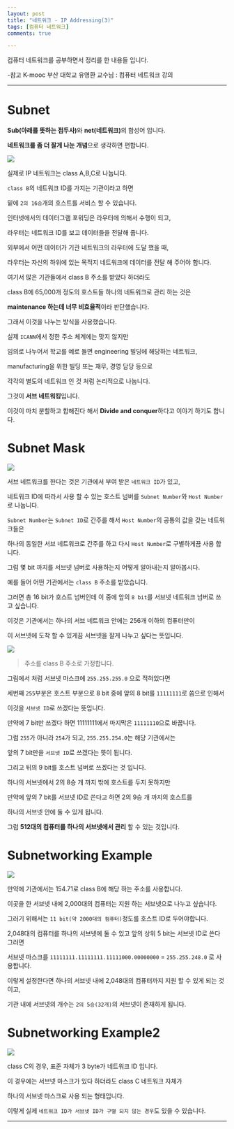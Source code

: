 ```yaml
---
layout: post
title: "네트워크 - IP Addressing(3)"
tags: [컴퓨터 네트워크]
comments: true

---
```


컴퓨터 네트워크를 공부하면서 정리를 한 내용들 입니다.

-참고 K-mooc 부산 대학교 유영환 교수님 : 컴퓨터 네트워크 강의

---

# Subnet

<strong>Sub(아래를 뜻하는 접두사)</strong>와 <strong>net(네트워크)</strong>의 합성어 입니다.

<strong>네트워크를 좀 더 잘게 나눈 개념</strong>으로 생각하면 편합니다.

<img src="https://raw.githubusercontent.com/junghyun100/junghyun100.github.io/master/images/1215/Subnet.PNG">

실제로 IP 네트워크는 class A,B,C로 나눕니다.

`class B`의 네트워크 ID를 가지는 기관이라고 하면 

밑에 `2의 16승`개의 호스트를 서비스 할 수 있습니다.

인터넷에서의 데이터그램 포워딩은 라우터에 의해서 수행이 되고,

라우터는 네트워크 ID를 보고 데이터들을 전달해 줍니다.

외부에서 어떤 데이터가 기관 네트워크의 라우터에 도달 했을 때,

라우터는 자신의 하위에 있는 목적지 네트워크에 데이터를 전달 해 주어야 합니다.

여기서 많은 기관들에서 class B 주소를 받았다 하더라도

class B에 65,000개 정도의 호스트들 하나의 네트워크로 관리 하는 것은 

<strong>maintenance 하는데 너무 비효율적</strong>이라 판단했습니다.

그래서 이것을 나누는 방식을 사용했습니다.

실제 `ICANN`에서 정한 주소 체계에는 맞지 않지만 

임의로 나누어서 학교를 예로 들면 engineering 빌딩에 해당하는 네트워크,

manufacturing을 위한 빌딩 또는 재무, 경영 담당 등으로 

각각의 별도의 네트워크 인 것 처럼 논리적으로 나눕니다.

그것이 <strong>서브 네트워킹</strong>입니다. 

이것이 마치 분할하고 합해진다 해서 <strong>Divide and conquer</strong>하다고 이야기 하기도 합니다.

# Subnet Mask

<img src="https://raw.githubusercontent.com/junghyun100/junghyun100.github.io/master/images/1215/Subnet%20Mask.PNG">

서브 네트워크를 한다는 것은 기관에서 부여 받은 `네트워크 ID`가 있고,

네트워크 ID에 따라서 사용 할 수 있는 호스트 넘버를 `Subnet Number`와 `Host Number`로 나눕니다.

`Subnet Number`는 `Subnet ID`로 간주를 해서 `Host Number`의 공통의 값을 갖는 네트워크들은

하나의 동일한 서브 네트워크로 간주를 하고 다시 `Host Number`로 구별하게끔 사용 합니다.

그럼 몇 bit 까지를 서브넷 넘버로 사용하는지 어떻게 알아내는지 알아봅시다.

예를 들어 어떤 기관에서는 `class B` 주소를 받았습니다.

그러면 총 16 bit가 호스트 넘버인데 이 중에 앞의 `8 bit`를 서브넷 네트워크 넘버로 쓰고 싶습니다.

이것은 기관에서는 하나의 서브 네트워크 안에는 256개 이하의 컴퓨터만이 

이 서브넷에 도착 할 수 있게끔 서브넷을 잘게 나누고 싶다는 뜻입니다.

<img src="https://raw.githubusercontent.com/junghyun100/junghyun100.github.io/master/images/1215/Subnet%20Mask%20-%20%EB%B3%B5%EC%82%AC%EB%B3%B8.PNG">

> 주소를 class B 주소로 가정합니다.

그림에서 처럼 서브넷 마스크에 `255.255.255.0` 으로 적혀있다면 

세번째 `255`부분은 호스트 부분으로 8 bit 중에 앞의 8 bit를 `11111111`로 씀으로 인해서

이것을 `서브넷 ID`로 쓰겠다는 뜻입니다. 

만약에 7 bit만 쓰겠다 하면 11111111에서 마지막은 `11111110`으로 바꿉니다.

그럼 `255`가 아니라 `254`가 되고, `255.255.254.0`는 해당 기관에서는 

앞의 7 bit만을 `서브넷 ID`로 쓰겠다는 뜻이 됩니다.

그리고 뒤의 9 bit를 호스트 넘버로 쓰겠다는 것 입니다.

하나의 서브넷에서 2의 8승 개 까지 밖에 호스트를 두지 못하지만 

만약에 앞의 7 bit를 서브넷 ID로 쓴다고 하면 2의 9승 개 까지의 호스트를 

하나의 서브넷 안에 둘 수 있게 됩니다.

그럼 <strong>512대의 컴퓨터를 하나의 서브넷에서 관리</strong> 할 수 있는 것입니다.

# Subnetworking Example

<img src="https://raw.githubusercontent.com/junghyun100/junghyun100.github.io/master/images/1215/Subnet%20Working%20Example.PNG">

만약에 기관에서는 154.71로 class B에 해당 하는 주소를 사용합니다.

이곳을 한 서브넷 내에 2,000대의 컴퓨터는 지원 하는 서브넷으로 나누고 싶습니다.

그러기 위해서는 `11 bit(약 2000대의 컴퓨터)`정도를 호스트 ID로 두어야합니다.

2,048대의 컴퓨터를 하나의 서브넷에 둘 수 있고 앞의 상위 5 bit는 서브넷 ID로 쓴다 그러면

서브넷 마스크를 `11111111.11111111.11111000.00000000` = `255.255.248.0` 로 사용합니다.

이렇게 설정한다면 하나의 서브넷 내에 2,048대의 컴퓨터까지 지원 할 수 있게 되는 것이고,

기관 내에 서브넷의 개수는 `2의 5승(32개)`의 서브넷이 존재하게 됩니다.

# Subnetworking Example2

<img src="https://raw.githubusercontent.com/junghyun100/junghyun100.github.io/master/images/1215/Subnet%20Working%20Example%20classC.PNG">

class C의 경우, 표준 자체가 3 byte가 네트워크 ID 입니다.

이 경우에는 서브넷 마스크가 있다 하더라도 class C 네트워크 자체가 

하나의 서브넷 마스크로 사용 되는 형태입니다. 

이렇게 실제 `네트워크 ID가 서브넷 ID가 구별 되지 않는 경우`도 있을 수 있습니다.

---
